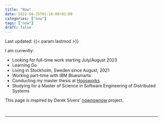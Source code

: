 ```yaml
---
title: "Now"
date: 2022-04-25T01:16:08+02:00
categories: ["now"]
tags: ["now"]
draft: false
---
```


Last updated: {{< param lastmod >}}

I am currently:

- Looking for full-time work starting July/August 2023
- Learning Go
- Living in Stockholm, Sweden since August, 2021
- Working part-time with IBM Bluesmarts
- Conducting my master thesis at [Hopsworks](https://hopsworks.ai)
- Studying for a Master of Science in Software Engineering of Distributed Systems

This page is inspired by Derek Sivers' [nownownow](https://nownownow.com/about) project.

<br>

---